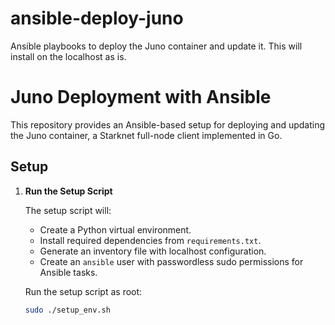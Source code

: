 # ansible-deploy-juno
Ansible playbooks to deploy the Juno container and update it. This will install on the localhost as is.
# Juno Deployment with Ansible

This repository provides an Ansible-based setup for deploying and updating the Juno container, a Starknet full-node client implemented in Go.

## Setup

1. **Run the Setup Script**

   The setup script will:
   - Create a Python virtual environment.
   - Install required dependencies from `requirements.txt`.
   - Generate an inventory file with localhost configuration.
   - Create an `ansible` user with passwordless sudo permissions for Ansible tasks.

   Run the setup script as root:

   ```bash
   sudo ./setup_env.sh
